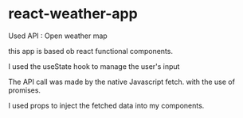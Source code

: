 # react-weather-app

Used API : Open weather map

this app is based ob react functional components.

I used the useState hook to manage the user's input

The API call was made by the native Javascript fetch. with the use of promises.

I used props to inject the fetched data into my components.
